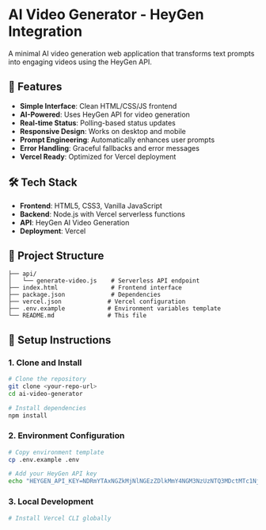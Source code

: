 # AI Video Generator - HeyGen Integration

A minimal AI video generation web application that transforms text prompts into engaging videos using the HeyGen API.

## 🚀 Features

- **Simple Interface**: Clean HTML/CSS/JS frontend
- **AI-Powered**: Uses HeyGen API for video generation
- **Real-time Status**: Polling-based status updates
- **Responsive Design**: Works on desktop and mobile
- **Prompt Engineering**: Automatically enhances user prompts
- **Error Handling**: Graceful fallbacks and error messages
- **Vercel Ready**: Optimized for Vercel deployment

## 🛠 Tech Stack

- **Frontend**: HTML5, CSS3, Vanilla JavaScript
- **Backend**: Node.js with Vercel serverless functions
- **API**: HeyGen AI Video Generation
- **Deployment**: Vercel

## 📁 Project Structure

```
├── api/
│   └── generate-video.js    # Serverless API endpoint
├── index.html               # Frontend interface
├── package.json             # Dependencies
├── vercel.json             # Vercel configuration
├── .env.example            # Environment variables template
└── README.md               # This file
```

## 🔧 Setup Instructions

### 1. Clone and Install

```bash
# Clone the repository
git clone <your-repo-url>
cd ai-video-generator

# Install dependencies
npm install
```

### 2. Environment Configuration

```bash
# Copy environment template
cp .env.example .env

# Add your HeyGen API key
echo "HEYGEN_API_KEY=NDRmYTAxNGZkMjNlNGEzZDlkMmY4NGM3NzUzNTQ3MDctMTc1NjAxMDE3OQ==" > .env
```

### 3. Local Development

```bash
# Install Vercel CLI globally